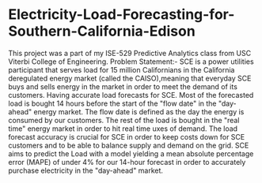 # Electricity-Load-Forecasting-for-Southern-California-Edison
This project was a part of my ISE-529 Predictive Analytics class from USC Viterbi College of Engineering.
Problem Statement:- SCE is a power utilities participant that serves load for 15 million Californians in the California deregulated energy market (called the CAISO),meaning that everyday SCE buys and sells energy in the market in order to meet the demand of its customers. Having accurate load forecasts for SCE. Most of the forecasted load is bought 14 hours before the start of the "flow date" in the "day- ahead" energy market. The flow date is defined as the day the energy is consumed by our customers. The rest of the load is bought in the "real time" energy market in order to hit real time uxes of demand. The load forecast accuracy is crucial for SCE in order to keep costs down for SCE customers and to be able to balance supply and demand on the grid. SCE aims to predict the Load with a model yielding a mean absolute percentage error (MAPE) of under 4% for our 14-hour forecast in order to accurately purchase electricity in the "day-ahead" market.
